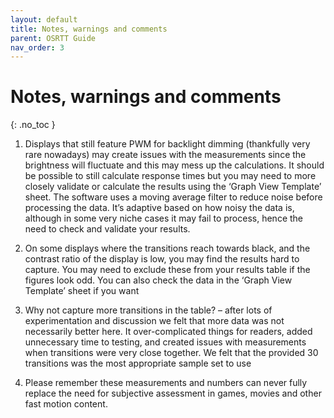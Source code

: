 ```yaml
---
layout: default
title: Notes, warnings and comments
parent: OSRTT Guide
nav_order: 3
---
```


# Notes, warnings and comments
{: .no_toc }

1.	Displays that still feature PWM for backlight dimming (thankfully very rare nowadays) may create issues with the measurements since the brightness will fluctuate and this may mess up the calculations. It should be possible to still calculate response times but you may need to more closely validate or calculate the results using the ‘Graph View Template’ sheet. The software uses a moving average filter to reduce noise before processing the data. It’s adaptive based on how noisy the data is, although in some very niche cases it may fail to process, hence the need to check and validate your results.

2.	On some displays where the transitions reach towards black, and the contrast ratio of the display is low, you may find the results hard to capture. You may need to exclude these from your results table if the figures look odd. You can also check the data in the ‘Graph View Template’ sheet if you want

3.	Why not capture more transitions in the table? – after lots of experimentation and discussion we felt that more data was not necessarily better here. It over-complicated things for readers, added unnecessary time to testing, and created issues with measurements when transitions were very close together. We felt that the provided 30 transitions was the most appropriate sample set to use

4.	Please remember these measurements and numbers can never fully replace the need for subjective assessment in games, movies and other fast motion content. 


